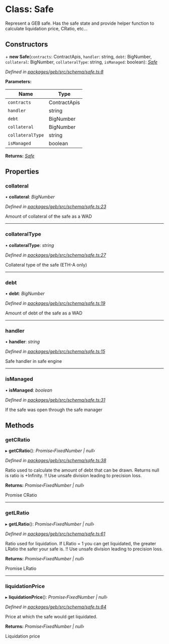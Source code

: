 # Class: Safe

Represent a GEB safe. Has the safe state and provide helper function to calculate liquidation price, CRatio, etc...

## Constructors


\+ **new Safe**(`contracts`: ContractApis, `handler`: string, `debt`: BigNumber, `collateral`: BigNumber, `collateralType`: string, `isManaged`: boolean): *[Safe](safe.md)*

*Defined in [packages/geb/src/schema/safe.ts:8](https://github.com/reflexer-labs/geb.js/blob/30014ce/packages/geb/src/schema/safe.ts#L8)*

**Parameters:**

Name | Type |
------ | ------ |
`contracts` | ContractApis |
`handler` | string |
`debt` | BigNumber |
`collateral` | BigNumber |
`collateralType` | string |
`isManaged` | boolean |

**Returns:** *[Safe](safe.md)*

## Properties

###  collateral

• **collateral**: *BigNumber*

*Defined in [packages/geb/src/schema/safe.ts:23](https://github.com/reflexer-labs/geb.js/blob/30014ce/packages/geb/src/schema/safe.ts#L23)*

Amount of collateral of the safe as a WAD

___

###  collateralType

• **collateralType**: *string*

*Defined in [packages/geb/src/schema/safe.ts:27](https://github.com/reflexer-labs/geb.js/blob/30014ce/packages/geb/src/schema/safe.ts#L27)*

Collateral type of the safe (ETH-A only)

___

###  debt

• **debt**: *BigNumber*

*Defined in [packages/geb/src/schema/safe.ts:19](https://github.com/reflexer-labs/geb.js/blob/30014ce/packages/geb/src/schema/safe.ts#L19)*

Amount of debt of the safe as a WAD

___

###  handler

• **handler**: *string*

*Defined in [packages/geb/src/schema/safe.ts:15](https://github.com/reflexer-labs/geb.js/blob/30014ce/packages/geb/src/schema/safe.ts#L15)*

Safe handler in safe engine

___

###  isManaged

• **isManaged**: *boolean*

*Defined in [packages/geb/src/schema/safe.ts:31](https://github.com/reflexer-labs/geb.js/blob/30014ce/packages/geb/src/schema/safe.ts#L31)*

If the safe was open through the safe manager

## Methods

###  getCRatio

▸ **getCRatio**(): *Promise‹FixedNumber | null›*

*Defined in [packages/geb/src/schema/safe.ts:38](https://github.com/reflexer-labs/geb.js/blob/30014ce/packages/geb/src/schema/safe.ts#L38)*

Ratio used to calculate the amount of debt that can be drawn. Returns null is ratio is +Infinity. !! Use unsafe division leading to precision loss.

**Returns:** *Promise‹FixedNumber | null›*

Promise<FixedNumber> CRatio

___

###  getLRatio

▸ **getLRatio**(): *Promise‹FixedNumber | null›*

*Defined in [packages/geb/src/schema/safe.ts:61](https://github.com/reflexer-labs/geb.js/blob/30014ce/packages/geb/src/schema/safe.ts#L61)*

Ratio used for liquidation. If LRatio = 1 you can get liquidated, the greater LRatio the safer your safe is. !! Use unsafe division leading to precision loss.

**Returns:** *Promise‹FixedNumber | null›*

Promise<FixedNumber> LRatio

___

###  liquidationPrice

▸ **liquidationPrice**(): *Promise‹FixedNumber | null›*

*Defined in [packages/geb/src/schema/safe.ts:84](https://github.com/reflexer-labs/geb.js/blob/30014ce/packages/geb/src/schema/safe.ts#L84)*

Price at which the safe would get liquidated.

**Returns:** *Promise‹FixedNumber | null›*

<FixedNumber> Liquidation price
